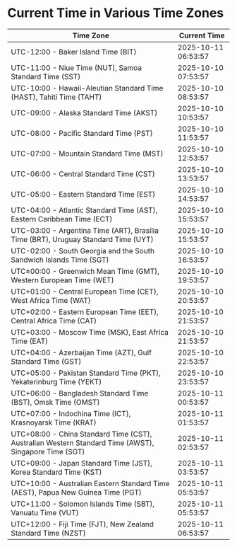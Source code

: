 # Current Time in Various Time Zones

| Time Zone | Current Time |
|-----------|--------------|
| UTC-12:00 - Baker Island Time (BIT) | 2025-10-11 06:53:57 |
| UTC-11:00 - Niue Time (NUT), Samoa Standard Time (SST) | 2025-10-10 07:53:57 |
| UTC-10:00 - Hawaii-Aleutian Standard Time (HAST), Tahiti Time (TAHT) | 2025-10-10 08:53:57 |
| UTC-09:00 - Alaska Standard Time (AKST) | 2025-10-10 10:53:57 |
| UTC-08:00 - Pacific Standard Time (PST) | 2025-10-10 11:53:57 |
| UTC-07:00 - Mountain Standard Time (MST) | 2025-10-10 12:53:57 |
| UTC-06:00 - Central Standard Time (CST) | 2025-10-10 13:53:57 |
| UTC-05:00 - Eastern Standard Time (EST) | 2025-10-10 14:53:57 |
| UTC-04:00 - Atlantic Standard Time (AST), Eastern Caribbean Time (ECT) | 2025-10-10 15:53:57 |
| UTC-03:00 - Argentina Time (ART), Brasília Time (BRT), Uruguay Standard Time (UYT) | 2025-10-10 15:53:57 |
| UTC-02:00 - South Georgia and the South Sandwich Islands Time (SGT) | 2025-10-10 16:53:57 |
| UTC±00:00 - Greenwich Mean Time (GMT), Western European Time (WET) | 2025-10-10 19:53:57 |
| UTC+01:00 - Central European Time (CET), West Africa Time (WAT) | 2025-10-10 20:53:57 |
| UTC+02:00 - Eastern European Time (EET), Central Africa Time (CAT) | 2025-10-10 21:53:57 |
| UTC+03:00 - Moscow Time (MSK), East Africa Time (EAT) | 2025-10-10 21:53:57 |
| UTC+04:00 - Azerbaijan Time (AZT), Gulf Standard Time (GST) | 2025-10-10 22:53:57 |
| UTC+05:00 - Pakistan Standard Time (PKT), Yekaterinburg Time (YEKT) | 2025-10-10 23:53:57 |
| UTC+06:00 - Bangladesh Standard Time (BST), Omsk Time (OMST) | 2025-10-11 00:53:57 |
| UTC+07:00 - Indochina Time (ICT), Krasnoyarsk Time (KRAT) | 2025-10-11 01:53:57 |
| UTC+08:00 - China Standard Time (CST), Australian Western Standard Time (AWST), Singapore Time (SGT) | 2025-10-11 02:53:57 |
| UTC+09:00 - Japan Standard Time (JST), Korea Standard Time (KST) | 2025-10-11 03:53:57 |
| UTC+10:00 - Australian Eastern Standard Time (AEST), Papua New Guinea Time (PGT) | 2025-10-11 05:53:57 |
| UTC+11:00 - Solomon Islands Time (SBT), Vanuatu Time (VUT) | 2025-10-11 05:53:57 |
| UTC+12:00 - Fiji Time (FJT), New Zealand Standard Time (NZST) | 2025-10-11 06:53:57 |
